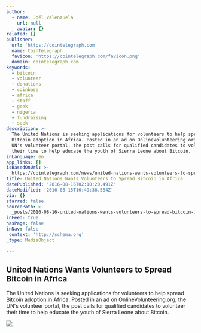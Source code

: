 ```yaml
---
author:
  - name: Joël Valenzuela
    url: null
    avatar: {}
related: []
publisher:
  url: 'https://cointelegraph.com'
  name: CoinTelegraph
  favicon: 'https://cointelegraph.com/favicon.png'
  domain: cointelegraph.com
keywords:
  - bitcoin
  - volunteer
  - donations
  - coinbase
  - africa
  - staff
  - geek
  - nigeria
  - fundraising
  - seek
description: >-
  The United Nations is seeking applications for volunteers to help spread
  Bitcoin adoption in Africa. Posted in an ad on OnlineVolunteering.org, the
  UN's volunteer portal, the post calls for qualified candidates to volunteer
  their time to help educate the youth of Sierra Leone about Bitcoin.
inLanguage: en
app_links: []
isBasedOnUrl: >-
  https://cointelegraph.com/news/united-nations-wants-volunteers-to-spread-bitcoin-in-africa
title: United Nations Wants Volunteers to Spread Bitcoin in Africa
datePublished: '2016-08-16T02:10:20.491Z'
dateModified: '2016-08-15T16:49:38.584Z'
via: {}
starred: false
sourcePath: >-
  _posts/2016-08-16-united-nations-wants-volunteers-to-spread-bitcoin-in-africa.md
inFeed: true
hasPage: false
inNav: false
_context: 'http://schema.org'
_type: MediaObject

---
```

<article style=""><h1>United Nations Wants Volunteers to Spread Bitcoin in Africa</h1><p>The United Nations is seeking applications for volunteers to help spread Bitcoin adoption in Africa. Posted in an ad on OnlineVolunteering.org, the UN's volunteer portal, the post calls for qualified candidates to volunteer their time to help educate the youth of Sierra Leone about Bitcoin.</p><img src="https://cointelegraph.com/images/725_Ly9jb2ludGVsZWdyYXBoLmNvbS9zdG9yYWdlL3VwbG9hZHMvdmlldy9hNjAwYWY0ZGU1MTU3NGQzOTJiZjQ5ZTg5OTBiNTkzOC5qcGc=.jpg" /></article>